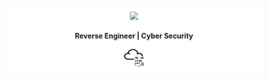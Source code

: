 <div style="background-color: white; padding: 10px;">
  <div align="center">
    <img height="150" src="https://media.discordapp.net/attachments/781481778795118612/1198196910008315956/cat_walk_2.gif"  />
  </div>

  <h4 align="center">Reverse Engineer | Cyber Security</h4>

  <div align="center">
    <a href="https://tryhackme.com/p/x03e" target="_blank">
      <img src="https://raw.githubusercontent.com/maurodesouza/profile-readme-generator/refs/heads/main/src/assets/icons/social/tryhackme/default.svg" width="40" height="35" alt="discord logo"  />
    </a>
  </div>
</div>
